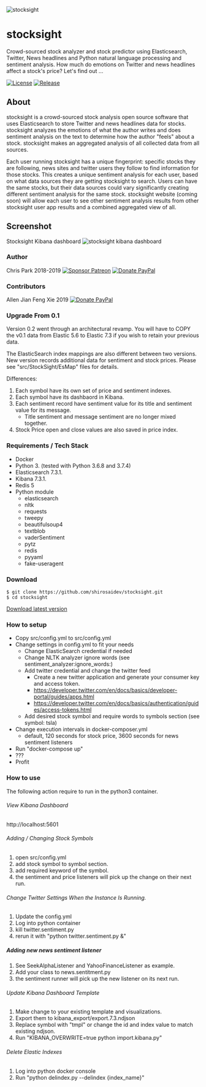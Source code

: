 <img src="/docs/stocksight.png?raw=true" alt="stocksight" />

# stocksight
Crowd-sourced stock analyzer and stock predictor using Elasticsearch, Twitter, News headlines and Python natural language processing and sentiment analysis. How much do emotions on Twitter and news headlines affect a stock's price? Let's find out ...

[![License](https://img.shields.io/github/license/shirosaidev/stocksight.svg?label=License&maxAge=86400)](./LICENSE)
[![Release](https://img.shields.io/github/release/shirosaidev/stocksight.svg?label=Release&maxAge=60)](https://github.com/shirosaidev/stocksight/releases/latest)

## About
stocksight is a crowd-sourced stock analysis open source software that uses Elasticsearch to store Twitter and news headlines data for stocks. stocksight analyzes the emotions of what the author writes and does sentiment analysis on the text to determine how the author "feels" about a stock. stocksight makes an aggregated analysis of all collected data from all sources.

Each user running stocksight has a unique fingerprint: specific stocks they are following, news sites and twitter users they follow to find information for those stocks. This creates a unique sentiment analysis for each user, based on what data sources they are getting stocksight to search. Users can have the same stocks, but their data sources could vary significantly creating different sentiment analysis for the same stock. stocksight website (coming soon) will allow each user to see other sentiment analysis results from other stocksight user app results and a combined aggregated view of all.


## Screenshot
Stocksight Kibana dashboard
<img src="https://github.com/shirosaidev/stocksight/blob/master/docs/stocksight-dashboard-kibana.png?raw=true" alt="stocksight kibana dashboard" />

### Author
Chris Park 2018-2019
[![Sponsor Patreon](https://img.shields.io/badge/Sponsor%20%24-Patreon-brightgreen.svg)](https://www.patreon.com/shirosaidev)
[![Donate PayPal](https://img.shields.io/badge/Donate%20%24-PayPal-brightgreen.svg)](https://www.paypal.com/cgi-bin/webscr?cmd=_s-xclick&hosted_button_id=CLF223XAS4W72)

### Contributors
Allen Jian Feng Xie 2019
[![Donate PayPal](https://img.shields.io/badge/Donate%20%24-PayPal-brightgreen.svg)](https://www.paypal.com/paypalme2/heyqule)


### Upgrade From 0.1
Version 0.2 went through an architectural revamp.  You will have to COPY the v0.1 data from Elastic 5.6 to Elastic 7.3 if you wish to retain your previous data.

The ElasticSearch index mappings are also different between two versions. New version records additional data for sentiment and stock prices. Please see "src/StockSight/EsMap" files for details.

Differences:
1. Each symbol have its own set of price and sentiment indexes.
2. Each symbol have its dashbaord in Kibana.
3. Each sentiment record have sentiment value for its title and sentiment value for its message.
    - Title sentiment and message sentiment are no longer mixed together.
4. Stock Price open and close values are also saved in price index.    

### Requirements / Tech Stack

- Docker
- Python 3. (tested with Python 3.6.8 and 3.7.4)
- Elasticsearch 7.3.1.
- Kibana 7.3.1.
- Redis 5
- Python module
    - elasticsearch 
    - nltk
    - requests
    - tweepy
    - beautifulsoup4
    - textblob
    - vaderSentiment
    - pytz
    - redis
    - pyyaml
    - fake-useragent

### Download

```shell
$ git clone https://github.com/shirosaidev/stocksight.git
$ cd stocksight
```
[Download latest version](https://github.com/shirosaidev/stocksight/releases/latest)

### How to setup
- Copy src/config.yml to src/config.yml
- Change settings in config.yml to fit your needs
  - Change ElasticSearch credential if needed
  - Change NLTK analyzer ignore words (see sentiment_analyzer:ignore_words:)
  - Add twitter credential and change the twitter feed
    - Create a new twitter application and generate your consumer key and access token.
    - https://developer.twitter.com/en/docs/basics/developer-portal/guides/apps.html
    - https://developer.twitter.com/en/docs/basics/authentication/guides/access-tokens.html
  - Add desired stock symbol and require words to symbols section (see symbol: tsla)
- Change execution intervals in docker-composer.yml
  - default, 120 seconds for stock price, 3600 seconds for news sentiment listeners
- Run "docker-compose up"
- ???
- Profit

### How to use
The following action require to run in the python3 container.

###### View Kibana Dashboard
http://localhost:5601

###### Adding / Changing Stock Symbols
1. open src/config.yml
2. add stock symbol to symbol section.
3. add required keyword of the symbol.
4. the sentiment and price listeners will pick up the change on their next run.

###### Change Twitter Settings When the Instance Is Running.
1. Update the config.yml
2. Log into python container
3. kill twitter.sentiment.py
4. rerun it with "python twitter.sentiment.py &"

##### Adding new news sentiment listener
1. See SeekAlphaListener and YahooFinanceListener as example.
2. Add your class to news.sentitment.py
4. the sentiment runner will pick up the new listener on its next run.

###### Update Kibana Dashboard Template
1. Make change to your existing template and visualizations.
2. Export them to kibana_export/export.7.3.ndjson
3. Replace symbol with "tmpl" or change the id and index value to match existing ndjson.
4. Run "KIBANA_OVERWRITE=true python import.kibana.py"

###### Delete Elastic Indexes
1. Log into python docker console
2. Run "python delindex.py --delindex {index_name}"
